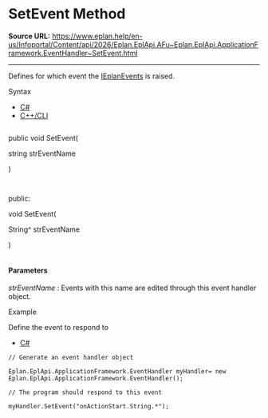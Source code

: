 # SetEvent Method

**Source URL:** https://www.eplan.help/en-us/Infoportal/Content/api/2026/Eplan.EplApi.AFu~Eplan.EplApi.ApplicationFramework.EventHandler~SetEvent.html

---

Defines for which event the [IEplanEvents](Eplan.EplApi.AFu~Eplan.EplApi.ApplicationFramework.IEplanEvents.html) is raised.

Syntax

- [C#](#i-syntax-CS)
- [C++/CLI](#i-syntax-CPP2005)

```
```
public void SetEvent( 

   string strEventName

)
```
```

```
```
public:

void SetEvent( 

   String^ strEventName

)
```
```

#### Parameters

*strEventName*
:   Events with this name are edited through this event handler object.

Example

Define the event to respond to

- [C#](#i-tab-content-a15f8571-52fc-44a6-b5b1-baf43ae7823c)

```
// Generate an event handler object

Eplan.EplApi.ApplicationFramework.EventHandler myHandler= new Eplan.EplApi.ApplicationFramework.EventHandler();

// The program should respond to this event

myHandler.SetEvent("onActionStart.String.*");
```
